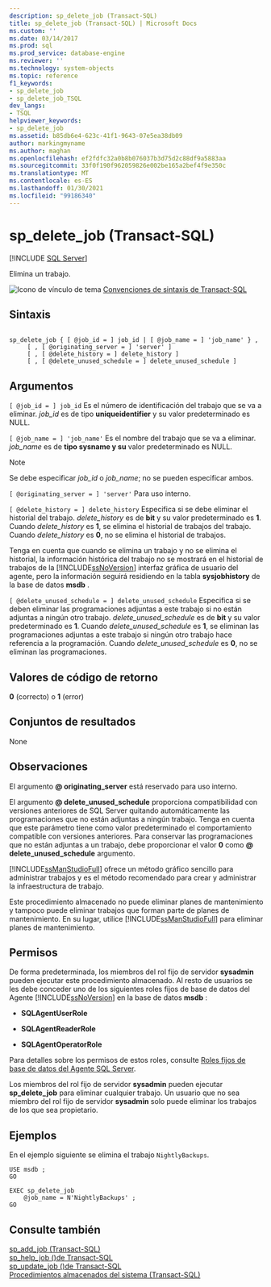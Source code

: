 ```yaml
---
description: sp_delete_job (Transact-SQL)
title: sp_delete_job (Transact-SQL) | Microsoft Docs
ms.custom: ''
ms.date: 03/14/2017
ms.prod: sql
ms.prod_service: database-engine
ms.reviewer: ''
ms.technology: system-objects
ms.topic: reference
f1_keywords:
- sp_delete_job
- sp_delete_job_TSQL
dev_langs:
- TSQL
helpviewer_keywords:
- sp_delete_job
ms.assetid: b85db6e4-623c-41f1-9643-07e5ea38db09
author: markingmyname
ms.author: maghan
ms.openlocfilehash: ef2fdfc32a0b8b076037b3d75d2c88df9a5883aa
ms.sourcegitcommit: 33f0f190f962059826e002be165a2bef4f9e350c
ms.translationtype: MT
ms.contentlocale: es-ES
ms.lasthandoff: 01/30/2021
ms.locfileid: "99186340"
---
```

# <a name="sp_delete_job-transact-sql"></a>sp_delete_job (Transact-SQL)
[!INCLUDE [SQL Server](../../includes/applies-to-version/sqlserver.md)]

  Elimina un trabajo.  
  
 ![Icono de vínculo de tema](../../database-engine/configure-windows/media/topic-link.gif "Icono de vínculo de tema") [Convenciones de sintaxis de Transact-SQL](../../t-sql/language-elements/transact-sql-syntax-conventions-transact-sql.md)  
  
## <a name="syntax"></a>Sintaxis  
  
```  
  
sp_delete_job { [ @job_id = ] job_id | [ @job_name = ] 'job_name' } ,  
     [ , [ @originating_server = ] 'server' ]   
     [ , [ @delete_history = ] delete_history ]  
     [ , [ @delete_unused_schedule = ] delete_unused_schedule ]  
```  
  
## <a name="arguments"></a>Argumentos  
`[ @job_id = ] job_id` Es el número de identificación del trabajo que se va a eliminar. *job_id* es de tipo **uniqueidentifier** y su valor predeterminado es NULL.  
  
`[ @job_name = ] 'job_name'` Es el nombre del trabajo que se va a eliminar. *job_name* es de **tipo sysname y su** valor predeterminado es NULL.  
  
> [!NOTE]  
>  Se debe especificar *job_id* o *job_name*; no se pueden especificar ambos.  
  
`[ @originating_server = ] 'server'` Para uso interno.  
  
`[ @delete_history = ] delete_history` Especifica si se debe eliminar el historial del trabajo. *delete_history* es de **bit** y su valor predeterminado es **1**. Cuando *delete_history* es **1**, se elimina el historial de trabajos del trabajo. Cuando *delete_history* es **0**, no se elimina el historial de trabajos.  
  
 Tenga en cuenta que cuando se elimina un trabajo y no se elimina el historial, la información histórica del trabajo no se mostrará en el historial de trabajos de la [!INCLUDE[ssNoVersion](../../includes/ssnoversion-md.md)] interfaz gráfica de usuario del agente, pero la información seguirá residiendo en la tabla **sysjobhistory** de la base de datos **msdb** .  
  
`[ @delete_unused_schedule = ] delete_unused_schedule` Especifica si se deben eliminar las programaciones adjuntas a este trabajo si no están adjuntas a ningún otro trabajo. *delete_unused_schedule* es de **bit** y su valor predeterminado es **1**. Cuando *delete_unused_schedule* es **1**, se eliminan las programaciones adjuntas a este trabajo si ningún otro trabajo hace referencia a la programación. Cuando *delete_unused_schedule* es **0**, no se eliminan las programaciones.  
  
## <a name="return-code-values"></a>Valores de código de retorno  
 **0** (correcto) o **1** (error)  
  
## <a name="result-sets"></a>Conjuntos de resultados  
 None  
  
## <a name="remarks"></a>Observaciones  
 El argumento **\@ originating_server** está reservado para uso interno.  
  
 El argumento **\@ delete_unused_schedule** proporciona compatibilidad con versiones anteriores de SQL Server quitando automáticamente las programaciones que no están adjuntas a ningún trabajo. Tenga en cuenta que este parámetro tiene como valor predeterminado el comportamiento compatible con versiones anteriores. Para conservar las programaciones que no están adjuntas a un trabajo, debe proporcionar el valor **0** como **\@ delete_unused_schedule** argumento.  
  
 [!INCLUDE[ssManStudioFull](../../includes/ssmanstudiofull-md.md)] ofrece un método gráfico sencillo para administrar trabajos y es el método recomendado para crear y administrar la infraestructura de trabajo.  
  
 Este procedimiento almacenado no puede eliminar planes de mantenimiento y tampoco puede eliminar trabajos que forman parte de planes de mantenimiento. En su lugar, utilice [!INCLUDE[ssManStudioFull](../../includes/ssmanstudiofull-md.md)] para eliminar planes de mantenimiento.  
  
## <a name="permissions"></a>Permisos  
 De forma predeterminada, los miembros del rol fijo de servidor **sysadmin** pueden ejecutar este procedimiento almacenado. Al resto de usuarios se les debe conceder uno de los siguientes roles fijos de base de datos del Agente [!INCLUDE[ssNoVersion](../../includes/ssnoversion-md.md)] en la base de datos **msdb** :  
  
-   **SQLAgentUserRole**  
  
-   **SQLAgentReaderRole**  
  
-   **SQLAgentOperatorRole**  
  
 Para detalles sobre los permisos de estos roles, consulte [Roles fijos de base de datos del Agente SQL Server](../../ssms/agent/sql-server-agent-fixed-database-roles.md).  
  
 Los miembros del rol fijo de servidor **sysadmin** pueden ejecutar **sp_delete_job** para eliminar cualquier trabajo. Un usuario que no sea miembro del rol fijo de servidor **sysadmin** solo puede eliminar los trabajos de los que sea propietario.  
  
## <a name="examples"></a>Ejemplos  
 En el ejemplo siguiente se elimina el trabajo `NightlyBackups`.  
  
```  
USE msdb ;  
GO  
  
EXEC sp_delete_job  
    @job_name = N'NightlyBackups' ;  
GO  
```  
  
## <a name="see-also"></a>Consulte también  
 [sp_add_job &#40;Transact-SQL&#41;](../../relational-databases/system-stored-procedures/sp-add-job-transact-sql.md)   
 [sp_help_job &#40;&#41;de Transact-SQL ](../../relational-databases/system-stored-procedures/sp-help-job-transact-sql.md)   
 [sp_update_job &#40;&#41;de Transact-SQL ](../../relational-databases/system-stored-procedures/sp-update-job-transact-sql.md)   
 [Procedimientos almacenados del sistema &#40;Transact-SQL&#41;](../../relational-databases/system-stored-procedures/system-stored-procedures-transact-sql.md)  
  
  
